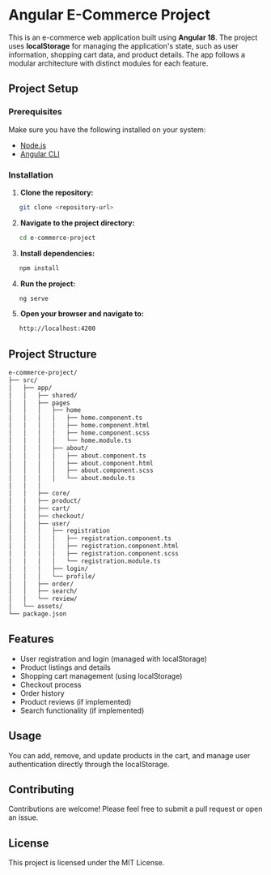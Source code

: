 # Angular E-Commerce Project

This is an e-commerce web application built using **Angular 18**. The project uses **localStorage** for managing the application's state, such as user information, shopping cart data, and product details. The app follows a modular architecture with distinct modules for each feature.

## Project Setup

### Prerequisites

Make sure you have the following installed on your system:

- [Node.js](https://nodejs.org/)
- [Angular CLI](https://angular.io/cli)

### Installation

1. **Clone the repository:**

```bash
   git clone <repository-url>
```

2. **Navigate to the project directory:**

```bash
   cd e-commerce-project
```

3. **Install dependencies:**

```bash
   npm install
```

4. **Run the project:**

```bash
   ng serve
```

5. **Open your browser and navigate to:**

```bash
   http://localhost:4200
```

## Project Structure

```bash
e-commerce-project/
├── src/
│   ├── app/
│   │   ├── shared/
│   │   ├── pages
│   │   │   ├── home
│   │   │   │   ├── home.component.ts
│   │   │   │   ├── home.component.html
│   │   │   │   ├── home.component.scss
│   │   │   │   └── home.module.ts
│   │   │   ├── about/
│   │   │   │   ├── about.component.ts
│   │   │   │   ├── about.component.html
│   │   │   │   ├── about.component.scss
│   │   │   │   └── about.module.ts
│   │   │
│   │   ├── core/
│   │   ├── product/
│   │   ├── cart/
│   │   ├── checkout/
│   │   ├── user/
│   │   │   ├── registration
│   │   │   │   ├── registration.component.ts
│   │   │   │   ├── registration.component.html
│   │   │   │   ├── registration.component.scss
│   │   │   │   └── registration.module.ts
│   │   │   ├── login/
│   │   │   └── profile/
│   │   ├── order/
│   │   ├── search/
│   │   └── review/
│   └── assets/
└── package.json

```

## Features

- User registration and login (managed with localStorage)
- Product listings and details
- Shopping cart management (using localStorage)
- Checkout process
- Order history
- Product reviews (if implemented)
- Search functionality (if implemented)

## Usage

You can add, remove, and update products in the cart, and manage user authentication directly through the localStorage.

## Contributing

Contributions are welcome! Please feel free to submit a pull request or open an issue.

## License

This project is licensed under the MIT License.
